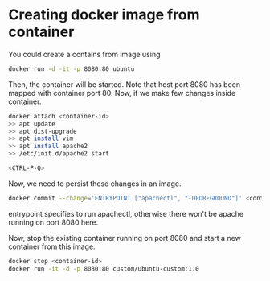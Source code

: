 # Creating docker image from container

You could create a contains from image using 
```bash
docker run -d -it -p 8080:80 ubuntu
```

Then, the container will be started. Note that host port 8080 has been mapped with container port 80. 
Now, if we make few changes inside container. 

```bash
docker attach <container-id>
>> apt update
>> apt dist-upgrade
>> apt install vim
>> apt install apache2
>> /etc/init.d/apache2 start

<CTRL-P-Q>
```

Now, we need to persist these changes in an image. 
```bash
docker commit --change='ENTRYPOINT ["apachectl", "-DFOREGROUND"]' <container-id> custom/ubuntu-custom:1.0
```

entrypoint specifies to run apachectl, otherwise there won't be apache running on port 8080 here. 

Now, stop the existing container running on port 8080 and start a new container from this image. 
```bash
docker stop <container-id>
docker run -it -d -p 8080:80 custom/ubuntu-custom:1.0
```

